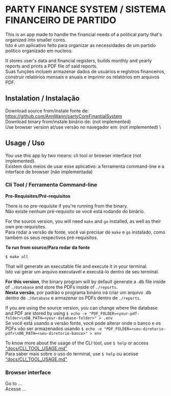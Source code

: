 # PARTY FINANCE SYSTEM / SISTEMA FINANCEIRO DE PARTIDO

This is an app made to handle the financial needs of a political party that's organized into smaller cores. \
Isto é um aplicativo feito para organizar as necessidades de um partido político organizado em nucleos.


It stores user's data and financial registers, builds monthly and yearly reports and prints a PDF file of said reports. \
Suas funções incluem armazenar dados de usuários e registros financeiros, construir relatórios mensais e anuais e imprimir os relatórios em arquivos PDF. 

## Instalation / Instalação

Download source from/instale fonte de: https://github.com/AnnWann/partyCoreFinantialSystem \
Download binary from/instale binário de: (not implemented) \
Use browser version at/use versão no navegador em: (not implemented) \

## Usage / Uso

You use this app by two means: cli tool or browser interface (not implemented). \
Existem dois meios de usar esse aplicativo: a ferramenta command-line e a interface de browser (não implementada)

### Cli Tool / Ferramenta Command-line

**Pre-Requisites/Pré-requisitos**

There is no pre-requisite if you're running from the binary. \
Não existe nenhum pré-requisito se você está rodando do binário. 

For the source version, you will need `make` and `go` installed, as well as their own pre-requisites. \
Para rodar a versão de fonte, você vai precisar de `make` e `go` instalado, como também os seus respectivos pré-requisitos. 

**To run from source/Para rodar da fonte**

    $ make all

That will generate an executable file and execute it in your terminal. \
Isto vai gerar um arquivo executavél e executá-lo dentro de seu terminal. 

**For this version**, the binary program will by default generate a .db file inside of `./database` and store the PDFs inside of `./reports`. \
**Nesta versão**, por padrão o programa binário irá criar um arquivo .db dentro de `./database` e armazenar os PDFs dentro de `./reports`.

If you are using the source version, you can change where the database and PDF are stored by using `$ echo -e "PDF_FOLDER=<your-pdf-folder>\nDB_PATH=<your-database-folder>" > .env` \
Se você está usando a versão fonte, você pode alterar onde o banco e os PDFs vão ser armazenados usando `$ echo -e "PDF_FOLDER=<seu-diretorio-pdf>\nDB_PATH=<seu-diretorio-banco>" > env` 

To know more about the usage of the CLI tool, use `$ help` or access ["docs/CLI_TOOL_USAGE.md"](./docs/CLI_TOOL_USAGE.md) \
Para saber mais sobre o uso do terminal, use `$ help` ou acesse ["docs/CLI_TOOL_USAGE.md"](./docs/CLI_TOOL_USAGE.md)

### Browser interface

Go to ... \
Acesse ...









